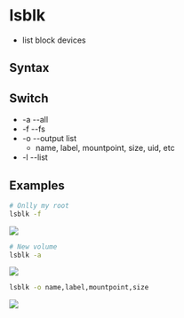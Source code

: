 # lsblk
* list block devices

## Syntax

## Switch
* -a --all
* -f --fs
* -o --output list
    * name, label, mountpoint, size, uid, etc
* -l --list

## Examples
````bash
# Onlly my root
lsblk -f
````
[<img src="https://i.imgur.com/SY2xsRZ.png">](https://i.imgur.com/SY2xsRZ.png)

````bash
# New volume
lsblk -a
````
[<img src="https://i.imgur.com/fq6Crl8.png">](https://i.imgur.com/fq6Crl8.png)


````bash
lsblk -o name,label,mountpoint,size
````
[<img src="https://i.imgur.com/R7d8UsY.png">](https://i.imgur.com/R7d8UsY.png)
